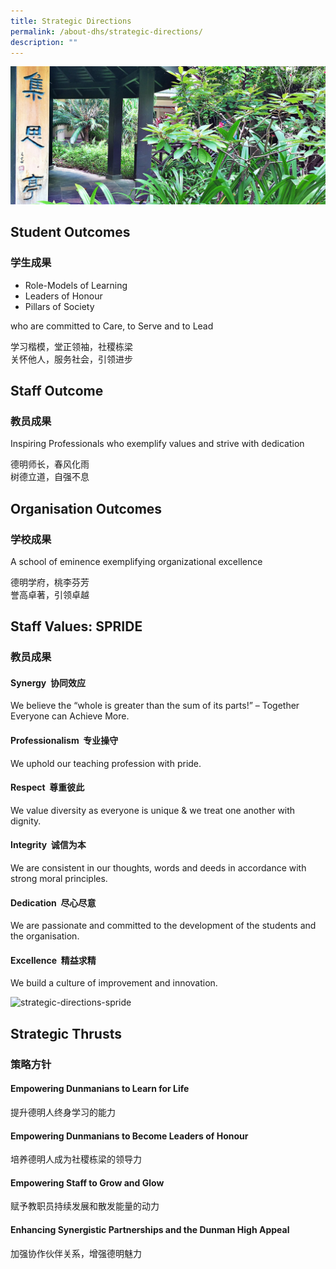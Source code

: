 ```yaml
---
title: Strategic Directions
permalink: /about-dhs/strategic-directions/
description: ""
---
```

![strategic direction](/images/Homepage/masthead-about-strategic.jpg)

## **Student Outcomes**  
### **学生成果**

*   Role-Models of Learning
*   Leaders of Honour
*   Pillars of Society

who are committed to Care, to Serve and to Lead

学习楷模，堂正领袖，社稷栋梁  
关怀他人，服务社会，引领进步


## **Staff Outcome**  
### **教员成果**

Inspiring Professionals who exemplify values and strive with dedication

德明师长，春风化雨  
树德立道，自强不息

## **Organisation Outcomes**  
### **学校成果**

A school of eminence exemplifying organizational excellence

德明学府，桃李芬芳  
誉高卓著，引领卓越

## **Staff Values: SPRIDE**  
### **教员成果**

#### Synergy  协同效应 

We believe the “whole is greater than the sum of its parts!” – Together Everyone can Achieve More.


#### Professionalism  专业操守 

We uphold our teaching profession with pride.


#### Respect  尊重彼此

We value diversity as everyone is unique & we treat one another with dignity.


#### Integrity  诚信为本

We are consistent in our thoughts, words and deeds in accordance with strong moral principles.

#### Dedication  尽心尽意 

We are passionate and committed to the development of the students and the organisation.

#### Excellence  精益求精 

We build a culture of improvement and innovation.

![strategic-directions-spride](https://dunmanhigh.moe.edu.sg/wp-content/uploads/2016/07/strategic-directions-spride-340x340.png "strategic-directions-spride")

## **Strategic Thrusts**  
### **策略方针**

#### Empowering Dunmanians to Learn for Life 
提升德明人终身学习的能力  

#### Empowering Dunmanians to Become Leaders of Honour
培养德明人成为社稷栋梁的领导力  

#### Empowering Staff to Grow and Glow
赋予教职员持续发展和散发能量的动力  

#### Enhancing Synergistic Partnerships and the Dunman High Appeal
加强协作伙伴关系，增强德明魅力